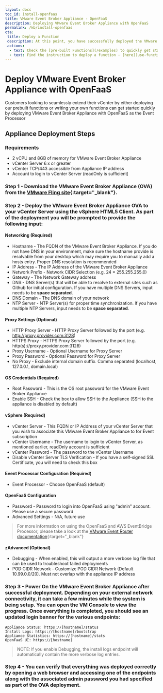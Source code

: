 ```yaml
---
layout: docs
toc_id: install-openfaas
title: VMware Event Broker Appliance - OpenFaaS
description: Deploying VMware Event Broker Appliance with OpenFaaS
permalink: /kb/install-openfaas
cta:
 title: Deploy a Function
 description: At this point, you have successfully deployed the VMware Event Broker Appliance and you are ready to start deploying your functions! 
 actions:
  - text: Check the [pre-built Functions](/examples) to quickly get started
  - text: Find the instruction to deploy a function - [here](use-functions).
---
```

# Deploy VMware Event Broker Appliance with OpenFaaS

Customers looking to seamlessly extend their vCenter by either deploying our prebuilt functions or writing your own functions can get started quickly by deploying VMware Event Broker Appliance with OpenFaaS as the Event Processor

## Appliance Deployment Steps

### Requirements

* 2 vCPU and 8GB of memory for VMware Event Broker Appliance
* vCenter Server 6.x or greater
* vCenter TCP/443 accessible from Appliance IP address
* Account to login to vCenter Server (readOnly is sufficient)

### Step 1 - Download the VMware Event Broker Appliance (OVA) from the [VMware Fling site](https://flings.vmware.com/vmware-event-broker-appliance){:target="_blank"}.

### Step 2 - Deploy the VMware Event Broker Appliance OVA to your vCenter Server using the vSphere HTML5 Client. As part of the deployment you will be prompted to provide the following input:

#### **Networking** (**Required**)

  * Hostname - The FQDN of the VMware Event Broker Appliance. If you do not have DNS in your environment, make sure the hostname provide is resolvable from your desktop which may require you to manually add a hosts entry. Proper DNS resolution is recommended
  * IP Address - The IP Address of the VMware Event Broker Appliance
  * Network Prefix - Network CIDR Selection (e.g. 24 = 255.255.255.0)
  * Gateway - The Network Gateway address
  * DNS - DNS Server(s) that will be able to resolve to external sites such as Github for initial configuration. If you have multiple DNS Servers, input needs to be **space separated**.
  * DNS Domain - The DNS domain of your network
  * NTP Server - NTP Server(s) for proper time synchronization. If you have multiple NTP Servers, input needs to be **space separated**.

#### **Proxy Settings** (Optional)
  * HTTP Proxy Server - HTTP Proxy Server followed by the port (e.g. http://proxy.provider.com:3128)
  * HTTPS Proxy - HTTPS Proxy Server followed by the port (e.g. http(s)://proxy.provider.com:3128)
  * Proxy Username - Optional Username for Proxy Server
  * Proxy Password - Optional Password for Proxy Server
  * No Proxy - Exclude internal domain suffix. Comma separated (localhost, 127.0.0.1, domain.local)

#### **OS Credentials** (**Required**)
  * Root Password - This is the OS root password for the VMware Event Broker Appliance
  * Enable SSH - Check the box to allow SSH to the Appliance (SSH to the appliance is disabled by default)

#### **vSphere** (**Required**)

  * vCenter Server - This FQDN or IP Address of your vCenter Server that you wish to associate this VMware Event Broker Appliance to for Event subscription
  * vCenter Username - The username to login to vCenter Server, as mentioned earlier, readOnly account is sufficient
  * vCenter Password - The password to the vCenter Username
  * Disable vCenter Server TLS Verification - If you have a self-signed SSL Certificate, you will need to check this box

#### **Event Processor Configuration** (**Required**)
  * Event Processor - Choose OpenFaaS (default)

#### **OpenFaaS Configuration**
  * Password - Password to login into OpenFaaS using "admin" account. Please use a secure password
  * Advanced Settings - N/A, future use

> For more information on using the OpenFaaS and AWS EventBridge Processor, please take a look at the [VMware Event Router documentation](https://github.com/vmware-samples/vcenter-event-broker-appliance/blob/development/vmware-event-router/README.MD){:target="_blank"}

#### **zAdvanced** (Optional)
  * Debugging - When enabled, this will output a more verbose log file that can be used to troubleshoot failed deployments
  * POD CIDR Network - Customize POD CIDR Network (Default 10.99.0.0/20). Must not overlap with the appliance IP address

### Step 3 - Power On the VMware Event Broker Appliance after successful deployment. Depending on your external network connectivity, it can take a few minutes while the system is being setup. You can open the VM Console to view the progress. Once everything is completed, you should see an updated login banner for the various endpoints:

```
Appliance Status: https://[hostname]/status
Install Logs: https://[hostname]/bootstrap
Appliance Statistics: https://[hostname]/stats
OpenFaaS UI: https://[hostname]
```

> NOTE: If you enable Debugging, the install logs endpoint will automatically contain the more verbose log entries.


### Step 4 - You can verify that everything was deployed correctly by opening a web browser and accessing one of the endpoints along with the associated admin password you had specified as part of the OVA deployment.

